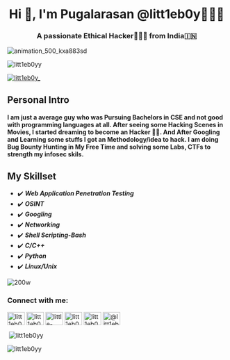 <h1 align="center">Hi 👋, I'm Pugalarasan @litt1eb0y🤏👦🏻</h1>
<h3 align="center">A passionate Ethical Hacker👨🏻‍💻 from India🇮🇳</h3>

   ![animation_500_kxa883sd](https://user-images.githubusercontent.com/75373225/151690158-48d4e7dc-d6eb-41e9-ae64-1f1f0f62d455.gif)

   <p align="left"> <img src="https://komarev.com/ghpvc/?username=litt1eb0yy&label=Profile%20views&color=0e75b6&style=flat" alt="litt1eb0yy" /> </p>

   <p align="left"> <a href="https://twitter.com/litt1eb0y_" target="blank"><img src="https://img.shields.io/twitter/follow/litt1eb0y_?logo=twitter&style=for-the-    badge" alt="litt1eb0y_" /></a> </p>

   ## Personal Intro
   #### I am just a average guy who was Pursuing Bachelors in CSE and not good with programming languages at all. After seeing some Hacking Scenes in Movies, I      started dreaming to become an Hacker 👨‍💻. And After Googling and Learning some stuffs I got an Methodology/idea to hack. I am doing Bug Bounty Hunting in My        Free Time and solving some Labs, CTFs to strength my infosec skils. 
 
 ## My Skillset
 - ✔️ ***Web Application Penetration Testing***
 - ✔️ ***OSINT***
 - ✔️ ***Googling***
 - ✔️ ***Networking***
 - ✔️ ***Shell Scripting-Bash***
 - ✔️ ***C/C++***
 - ✔️ ***Python***
 - ✔️ ***Linux/Unix***

![200w](https://user-images.githubusercontent.com/75373225/148409365-de0863dc-c8bc-4103-875a-24d3fa5368ff.gif)
 

<h3 align="left">Connect with me:</h3>
<p align="left">
<a href="https://litt1eb0yy.github.io" target="blank"><img align="center" src="https://user-images.githubusercontent.com/75373225/148575421-c2d0dda7-3581-464e-a194-c90956a06794.png" alt="litt1eb0yy" height="30" width="40" /></a>
<a href="https://twitter.com/litt1eb0y_" target="blank"><img align="center" src="https://raw.githubusercontent.com/rahuldkjain/github-profile-readme-generator/master/src/images/icons/Social/twitter.svg" alt="litt1eb0y_" height="30" width="40" /></a>
<a href="https://linkedin.com/in/little-boy" target="blank"><img align="center" src="https://raw.githubusercontent.com/rahuldkjain/github-profile-readme-generator/master/src/images/icons/Social/linked-in-alt.svg" alt="little-boy" height="30" width="40" /></a>
<a href="https://fb.com/litt1eb0y" target="blank"><img align="center" src="https://raw.githubusercontent.com/rahuldkjain/github-profile-readme-generator/master/src/images/icons/Social/facebook.svg" alt="litt1eb0y" height="30" width="40" /></a>
<a href="https://instagram.com/litt1eb0y_" target="blank"><img align="center" src="https://raw.githubusercontent.com/rahuldkjain/github-profile-readme-generator/master/src/images/icons/Social/instagram.svg" alt="litt1eb0y_" height="30" width="40" /></a>
<a href="https://medium.com/@litt1eb0y" target="blank"><img align="center" src="https://raw.githubusercontent.com/rahuldkjain/github-profile-readme-generator/master/src/images/icons/Social/medium.svg" alt="@litt1eb0y" height="30" width="40" /></a>
</p>



<p>&nbsp;<img align="center" src="https://github-readme-stats.vercel.app/api?username=litt1eb0yy&show_icons=true&locale=en" alt="litt1eb0yy" /></p> <p><img align="center" src="https://github-readme-streak-stats.herokuapp.com/?user=litt1eb0yy&" alt="litt1eb0yy" /></p>
